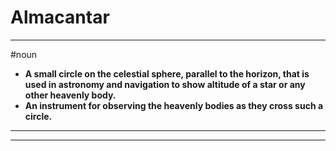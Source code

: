 # Almacantar
---
#noun
- **A small circle on the celestial sphere, parallel to the horizon, that is used in astronomy and navigation to show altitude of a star or any other heavenly body.**
- **An instrument for observing the heavenly bodies as they cross such a circle.**
---
---

